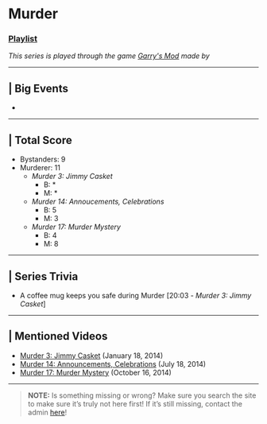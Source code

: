 # Murder
### [Playlist](https://www.youtube.com/playlist?list=PLwljWXtmIKiSuLDit5I43PSnjAkQUi4cf)
*This series is played through the game [Garry's Mod]() made by []()*

----

## | Big Events
- 

----

## | Total Score
- Bystanders: 9
- Murderer: 11
  - *Murder 3: Jimmy Casket*
    - B: *
    - M: *
  - *Murder 14: Annoucements, Celebrations*
    - B: 5
    - M: 3
  - *Murder 17: Murder Mystery*
    - B: 4
    - M: 8

----

## | Series Trivia
- A coffee mug keeps you safe during Murder \[20:03 - *Murder 3: Jimmy Casket*]

----
 
## | Mentioned Videos
- [Murder 3: Jimmy Casket](https://youtu.be/ijGTXelXjx4) \(January 18, 2014)
- [Murder 14: Announcements, Celebrations](https://youtu.be/Tmn4m60nE5g) \(July 18, 2014)
- [Murder 17: Murder Mystery](https://youtu.be/e2Eo0UxQviQ) \(October 16, 2014)

----
 
> **NOTE:** Is something missing or wrong? Make sure you search the site to make sure it’s truly not here first! If it’s still missing, contact the admin [here](../chapter_2.md)!